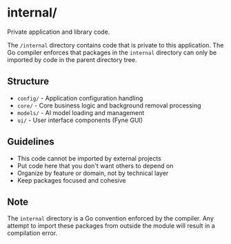 # internal/

Private application and library code.

The `/internal` directory contains code that is private to this application. The Go compiler enforces that packages in the `internal` directory can only be imported by code in the parent directory tree.

## Structure

- `config/` - Application configuration handling
- `core/` - Core business logic and background removal processing
- `models/` - AI model loading and management
- `ui/` - User interface components (Fyne GUI)

## Guidelines

- This code cannot be imported by external projects
- Put code here that you don't want others to depend on
- Organize by feature or domain, not by technical layer
- Keep packages focused and cohesive

## Note

The `internal` directory is a Go convention enforced by the compiler. Any attempt to import these packages from outside the module will result in a compilation error.